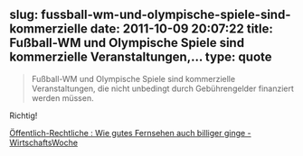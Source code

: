 slug: fussball-wm-und-olympische-spiele-sind-kommerzielle
date: 2011-10-09 20:07:22
title: Fußball-WM und Olympische Spiele sind kommerzielle Veranstaltungen,...
type: quote
---

> Fußball-WM und Olympische Spiele sind kommerzielle Veranstaltungen, die nicht unbedingt durch Gebührengelder finanziert werden müssen.

Richtig!

 [Öffentlich-Rechtliche : Wie gutes Fernsehen auch billiger ginge - WirtschaftsWoche](http://www.wiwo.de/unternehmen-maerkte/wie-gutes-fernsehen-auch-billiger-ginge-483437/2/)

